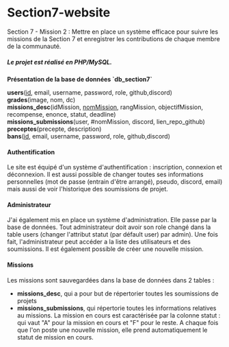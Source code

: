 # Section7-website
Section 7 - Mission 2 : Mettre en place un système efficace pour suivre les missions de la Section 7 et enregistrer les contributions de chaque membre de la communauté.

<h5>Le projet est réalisé en PHP/MySQL. </h5>
<p><b>Présentation de la base de données `db_section7`</b></p>
<p>
<b>users</b>(<ins>id</ins>, email, username, password, role, github,discord)<br>
<b>grades</b>(image, nom, dc)<br>
<b>missions_desc</b>(idMission, <ins>nomMission</ins>, rangMission, objectifMission, recompense, enonce, statut, deadline)<br>
<b>missions_submissions</b>(user, #nomMission, discord, lien_repo_github)<br>
<b>preceptes</b>(precepte, description)<br>
<b>bans</b>(<ins>id</ins>, email, username, password, role, github,discord)<br>
</p>

#### Authentification  
Le site est équipé d'un système d'authentification : inscription, connexion et déconnexion. Il est aussi possible de changer toutes ses informations personnelles (mot de passe (entrain d'être arrangé), pseudo, discord, email) mais aussi de voir l'historique des soumissions de projet.

#### Administrateur 
J'ai également mis en place un système d'administration. Elle passe par la base de données. Tout administrateur doit avoir son role changé dans la table users (changer l'attribut statut (par défault user) par admin). Une fois fait, l'administrateur peut accéder a la liste des utilisateurs et des soumissions. Il est également possible de créer une nouvelle mission.

#### Missions 
Les missions sont sauvegardées dans la base de données dans 2 tables :
<ul>
  <li><b>missions_desc</b>, qui a pour but de répertorier toutes les soumissions de projets</li>
  <li><b>missions_submissions</b>, qui répertorie toutes les informations relatives au missions. La mission en cours est caractérisée par la colonne statut : qui vaut "A" pour la 	mission en cours et "F" pour le reste. A chaque fois que l'on poste une nouvelle 	mission, elle prend automatiquement le statut de mission en cours.
</li>
</ul>
